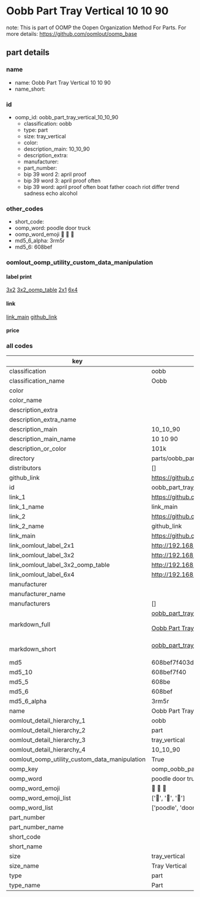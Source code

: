 # Oobb Part Tray Vertical 10 10 90  

note: This is part of OOMP the Oopen Organization Method For Parts. For more details: https://github.com/oomlout/oomp_base

##  part details





### name
* name: Oobb Part Tray Vertical 10 10 90
* name_short: 
### id
* oomp_id: oobb_part_tray_vertical_10_10_90
  * classification: oobb
  * type: part
  * size: tray_vertical
  * color: 
  * description_main: 10_10_90
  * description_extra: 
  * manufacturer: 
  * part_number: 
  * bip 39 word 2: april proof
  * bip 39 word 3: april proof often
  * bip 39 word: april proof often boat father coach riot differ trend sadness echo alcohol

### other_codes
* short_code: 
* oomp_word: poodle door truck
* oomp_word_emoji :poodle: :door: :truck:
* md5_6_alpha: 3rm5r
* md5_6: 608bef






### oomlout_oomp_utility_custom_data_manipulation
#### label print
[3x2](http://192.168.1.245:1112/?label=oomp%203rm5r)
[3x2_oomp_table](http://192.168.1.107:1112/?label=oomp%203rm5r)
[2x1](http://192.168.1.242:1112/?label=oomp%203rm5r)
[6x4](http://192.168.1.55:1112/?label=oomp%203rm5r)    

#### link

[link_main](https://github.com/oomlout/oomlout_oomp_current_version_messy/tree/main/parts/oobb_part_tray_vertical_10_10_90) [github_link](https://github.com/oomlout/oomlout_oomp_part_src/tree/main/parts/oobb_part_tray_vertical_10_10_90)                             

#### price







### all codes 
| key | value |  
| --- | --- |  
| classification | oobb |  
| classification_name | Oobb |  
| color |  |  
| color_name |  |  
| description_extra |  |  
| description_extra_name |  |  
| description_main | 10_10_90 |  
| description_main_name | 10 10 90 |  
| description_or_color | 101k |  
| directory | parts/oobb_part_tray_vertical_10_10_90 |  
| distributors | [] |  
| github_link | https://github.com/oomlout/oomlout_oomp_part_src/tree/main/parts/oobb_part_tray_vertical_10_10_90 |  
| id | oobb_part_tray_vertical_10_10_90 |  
| link_1 | https://github.com/oomlout/oomlout_oomp_current_version_messy/tree/main/parts/oobb_part_tray_vertical_10_10_90 |  
| link_1_name | link_main |  
| link_2 | https://github.com/oomlout/oomlout_oomp_part_src/tree/main/parts/oobb_part_tray_vertical_10_10_90 |  
| link_2_name | github_link |  
| link_main | https://github.com/oomlout/oomlout_oomp_current_version_messy/tree/main/parts/oobb_part_tray_vertical_10_10_90 |  
| link_oomlout_label_2x1 | http://192.168.1.242:1112/?label=oomp%203rm5r |  
| link_oomlout_label_3x2 | http://192.168.1.245:1112/?label=oomp%203rm5r |  
| link_oomlout_label_3x2_oomp_table | http://192.168.1.107:1112/?label=oomp%203rm5r |  
| link_oomlout_label_6x4 | http://192.168.1.55:1112/?label=oomp%203rm5r |  
| manufacturer |  |  
| manufacturer_name |  |  
| manufacturers | [] |  
| markdown_full | [oobb_part_tray_vertical_10_10_90](https://github.com/oomlout/oomlout_oomp_current_version_messy/tree/main/parts/oobb_part_tray_vertical_10_10_90)<br>[](https://github.com/oomlout/oomlout_oomp_current_version_messy/tree/main/parts/oobb_part_tray_vertical_10_10_90)<br>[Oobb Part Tray Vertical 10 10 90](https://github.com/oomlout/oomlout_oomp_current_version_messy/tree/main/parts/oobb_part_tray_vertical_10_10_90)<br><br> |  
| markdown_short | [oobb_part_tray_vertical_10_10_90](https://github.com/oomlout/oomlout_oomp_current_version_messy/tree/main/parts/oobb_part_tray_vertical_10_10_90)<br><br> |  
| md5 | 608bef7f403dd744b2a9d18d336b1057 |  
| md5_10 | 608bef7f40 |  
| md5_5 | 608be |  
| md5_6 | 608bef |  
| md5_6_alpha | 3rm5r |  
| name | Oobb Part Tray Vertical 10 10 90 |  
| oomlout_detail_hierarchy_1 | oobb |  
| oomlout_detail_hierarchy_2 | part |  
| oomlout_detail_hierarchy_3 | tray_vertical |  
| oomlout_detail_hierarchy_4 | 10_10_90 |  
| oomlout_oomp_utility_custom_data_manipulation | True |  
| oomp_key | oomp_oobb_part_tray_vertical_10_10_90 |  
| oomp_word | poodle door truck |  
| oomp_word_emoji | :poodle: :door: :truck: |  
| oomp_word_emoji_list | [':poodle:', ':door:', ':truck:'] |  
| oomp_word_list | ['poodle', 'door', 'truck'] |  
| part_number |  |  
| part_number_name |  |  
| short_code |  |  
| short_name |  |  
| size | tray_vertical |  
| size_name | Tray Vertical |  
| type | part |  
| type_name | Part |  
